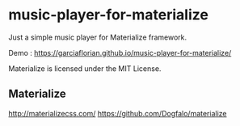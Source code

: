 # music-player-for-materialize
Just a simple music player for Materialize framework.

Demo : https://garciaflorian.github.io/music-player-for-materialize/ 

Materialize is licensed under the MIT License.

## Materialize
http://materializecss.com/
https://github.com/Dogfalo/materialize
